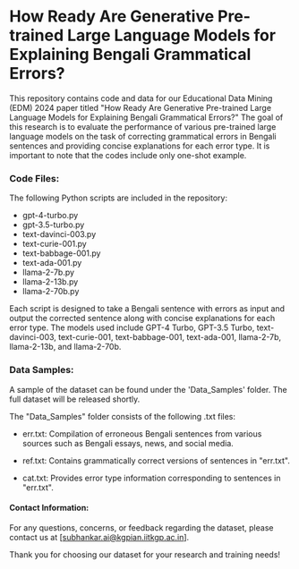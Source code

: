 # How Ready Are Generative Pre-trained Large Language Models for Explaining Bengali Grammatical Errors?
This repository contains code and data for our Educational Data Mining (EDM) 2024 paper titled "How Ready Are Generative Pre-trained Large Language Models for Explaining Bengali Grammatical Errors?" The goal of this research is to evaluate the performance of various pre-trained large language models on the task of correcting grammatical errors in Bengali sentences and providing concise explanations for each error type. It is important to note that the codes include only one-shot example.

### Code Files:

The following Python scripts are included in the repository:

- gpt-4-turbo.py
- gpt-3.5-turbo.py
- text-davinci-003.py
- text-curie-001.py
- text-babbage-001.py
- text-ada-001.py
- llama-2-7b.py
- llama-2-13b.py
- llama-2-70b.py
  
Each script is designed to take a Bengali sentence with errors as input and output the corrected sentence along with concise explanations for each error type. The models used include GPT-4 Turbo, GPT-3.5 Turbo, text-davinci-003, text-curie-001, text-babbage-001, text-ada-001, llama-2-7b, llama-2-13b, and llama-2-70b.

### Data Samples:

A sample of the dataset can be found under the 'Data_Samples' folder. The full dataset will be released shortly.

The "Data_Samples" folder consists of the following .txt files:

- err.txt: Compilation of erroneous Bengali sentences from various sources such as Bengali essays, news, and social media.

- ref.txt: Contains grammatically correct versions of sentences in "err.txt". 

- cat.txt: Provides error type information corresponding to sentences in "err.txt".

#### Contact Information:

For any questions, concerns, or feedback regarding the dataset, please contact us at [subhankar.ai@kgpian.iitkgp.ac.in].

Thank you for choosing our dataset for your research and training needs!
